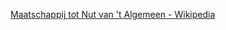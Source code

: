 ﻿[Maatschappij tot Nut van 't Algemeen - Wikipedia](https://nl.wikipedia.org/wiki/Maatschappij_tot_Nut_van_%27t_Algemeen)